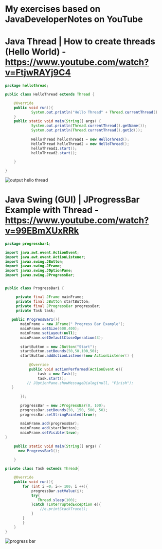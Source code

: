 # My exercises based on JavaDeveloperNotes on YouTube

# Java Thread | How to create threads (Hello World) - https://www.youtube.com/watch?v=FtjwRAYj9C4 

```java
package hellothread;

public class HelloThread extends Thread {

    @Override
    public void run(){
            System.out.println("Hello Thread" + Thread.currentThread().getName());
    }
    public static void main(String[] args) {
            System.out.println(Thread.currentThread().getName());
            System.out.println(Thread.currentThread().getId());
        
            HelloThread helloThread1 = new HelloThread();
            HelloThread helloThread2 = new HelloThread();
            helloThread1.start();
            helloThread2.start();

    }
    
}
```
![output hello thread](https://user-images.githubusercontent.com/55240830/81713118-0f47c600-94a8-11ea-9df0-7e666e881d85.png)

# Java Swing (GUI) | JProgressBar Example with Thread - https://www.youtube.com/watch?v=99EBmXUxRRk
```java
package progressbar1;

import java.awt.event.ActionEvent;
import java.awt.event.ActionListener;
import javax.swing.JButton;
import javax.swing.JFrame;
import javax.swing.JOptionPane;
import javax.swing.JProgressBar;


public class ProgressBar1 {

     private final JFrame mainFrame;
     private final JButton startButton;
     private final JProgressBar progressBar;
     private Task task;
     
   public ProgressBar1(){
       mainFrame = new JFrame(" Progress Bar Example");
       mainFrame.setSize(600,400);
       mainFrame.setLayout(null);
       mainFrame.setDefaultCloseOperation(3);
       
       startButton = new JButton("Start");
       startButton.setBounds(50,50,100,50);
       startButton.addActionListener(new ActionListener() {
           
           @Override
           public void actionPerformed(ActionEvent e){
               task = new Task();
               task.start();
          // JOptionPane.showMessageDialog(null, "Finish");
   }
 
       });    
       
       progressBar = new JProgressBar(0, 100);
       progressBar.setBounds(50, 150, 500, 50);
       progressBar.setStringPainted(true);
       
       mainFrame.add(progressBar);
       mainFrame.add(startButton);
       mainFrame.setVisible(true);
}
    
    public static void main(String[] args) {
      new ProgressBar1();
         
    }

private class Task extends Thread{

    @Override
    public void run(){
        for (int i =0; i<= 100; i ++){
            progressBar.setValue(i);
            try{
               Thread.sleep(100);
            }catch (InterruptedException e){
                //e.printStackTrace();
            }
        }
        }
    }
}
```
![progress bar](https://user-images.githubusercontent.com/55240830/81713724-d0fed680-94a8-11ea-8a91-5b1f3e69f3e7.png)


